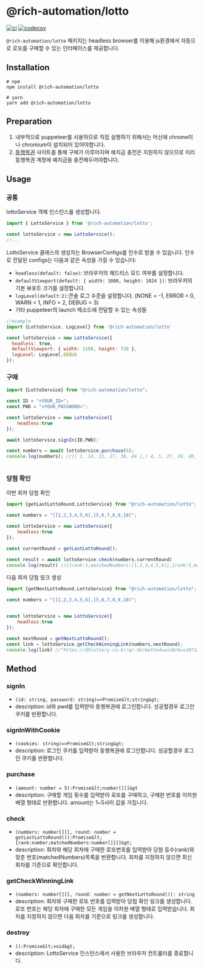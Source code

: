 # @rich-automation/lotto

[![ci](https://github.com/rich-automation/lotto-module/actions/workflows/ci.yml/badge.svg?branch=main)](https://github.com/rich-automation/lotto-module/actions/workflows/ci.yml)
[![codecov](https://codecov.io/gh/rich-automation/lotto-module/branch/main/graph/badge.svg?token=18IAW1OW77)](https://codecov.io/gh/rich-automation/lotto-module)

`@rich-automation/lotto` 패키지는 headless browser를 이용해 js환경에서 자동으로 로또를 구매할 수 있는 인터페이스를 제공합니다.



## Installation
```shell
# npm
npm install @rich-automation/lotto

# yarn
yarn add @rich-automation/lotto
```

## Preparation
1. 내부적으로 puppeteer를 사용하므로 직접 실행하기 위해서는 머신에 chrome이나 chromium이 설치되어 있어야합니다.
2. [동행복권](https://dhlottery.co.kr/common.do?method=main) 사이트를 통해 구매가 이루어지며 예치금 충전은 지원하지 않으므로 미리 동행복권 계정에 예치금을 충전해두어야합니다.

## Usage
### 공통
lottoService 객체 인스턴스를 생성합니다.
```js
import { LottoService } from '@rich-automation/lotto';

const lottoService = new LottoService();
//...
```
LottoService 클래스의 생성자는 BrowserConfigs를 인수로 받을 수 있습니다. 인수로 전달된 configs는 다음과 같은 속성을 가질 수 있습니다:

- `headless(default: false)`: 브라우저의 헤드리스 모드 여부를 설정합니다.
- `defaultViewport(default: { width: 1080, height: 1024 })`: 브라우저의 기본 뷰포트 크기를 설정합니다.
- `logLevel(default:2)`:콘솔 로그 수준을 설정합니다. (NONE = -1, ERROR = 0, WARN = 1, INFO = 2, DEBUG = 3)
- 기타 puppeteer의 launch 메소드에 전달할 수 있는 속성들
```js
//example
import {LottoService, LogLevel} from '@rich-automation/lotto'

const lottoService = new LottoService({
  headless: true,
  defaultViewport: { width: 1280, height: 720 }, 
  logLevel: LogLevel.DEBUG
});
```
### 구매
```js
import {LottoService} from "@rich-automation/lotto";

const ID = "<YOUR_ID>";
const PWD = "<YOUR_PASSWORD>";

const lottoService = new LottoService({
    headless:true
});

await lottoService.signIn(ID,PWD);

const numbers = await lottoService.purchase(5);
console.log(numbers); //[[ 1, 14, 21, 27, 30, 44 ],[ 4, 5, 27, 29, 40, 44 ],[ 9, 18, 19, 24, 38, 42 ],[ 4, 6, 13, 20, 38, 39 ],[ 8, 9, 10, 19, 32, 40 ]]



```

### 당첨 확인
이번 회차 당첨 확인
```js
import {getLastLottoRound,LottoService} from "@rich-automation/lotto";

const numbers = "[[1,2,3,4,5,6],[5,6,7,8,9,10]";

const lottoService = new LottoService({
    headless:true
});

const currentRound = getLastLottoRound();

const result = await lottoService.check(numbers,currentRound)
console.log(result) //[{rank:1,matchedNumbers:[1,2,3,4,5,6]},{rank:5,matchedNumbers:[5,6]]
```
다음 회차 당첨 링크 생성
```js
import {getNextLottoRound,LottoService} from "@rich-automation/lotto";

const numbers = "[[1,2,3,4,5,6],[5,6,7,8,9,10]";


const lottoService = new LottoService({
    headless:true
});

const nextRound = getNextLottoRound();
const link = lottoService.getCheckWinningLink(numbers,nextRound);
console.log(link) //"https://dhlottery.co.kr/qr.do?method=winQr&v=1071q010203040506q050607080910";

```


## Method
### signIn
- `(id: string, password: string)=>Promise&lt;string&gt;`
- description: id와 pwd를 입력받아 동행복권에 로그인합니다. 성공할경우 로그인 쿠키를 반환합니다.
### signInWithCookie
- `(cookies: string)=>Promise&lt;string&gt;`
- description: 로그인 쿠키를 입력받아 동행복권에 로그인합니다. 성공할경우 로그인 쿠키를 반환합니다.
### purchase
- `(amount: number = 5):Promise&lt;number[][]&gt`
- description: 구매할 게임 횟수를 입력받아 로또를 구매하고, 구매한 번호를 이차원 배열 형태로 반환합니다. amount는 1~5사이 값을 가집니다.
### check
- `(numbers: number[][], round: number = getLastLottoRound()):Promise&lt;{rank:number;matchedNumbers:number[]}[]&gt;`
- description: 회차와 해당 회차에 구매한 로또번호를 입력받아 당첨 등수(rank)와 맞춘 번호(matchedNumbers)목록을 반환합니다. 회차를 지정하지 않으면 최신 회차를 기준으로 확인합니다.
### getCheckWinningLink
- `(numbers: number[][], round: number = getNextLottoRound()): string`
- description: 회차와 구매한 로또 번호를 입력받아 당첨 확인 링크를 생성합니다. 로또 번호는 해당 회차에 구매한 모든 게임을 이차원 배열 형태로 입력받습니다. 회차를 지정하지 않으면 다음 회차를 기준으로 링크를 생성합니다.
### destroy
- `():Promise&lt;void&gt;`
- description: LottoService 인스턴스에서 사용한 브라우저 컨트롤러를 종료합니다.
